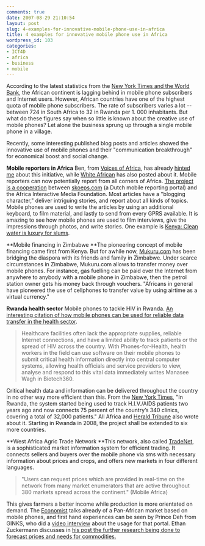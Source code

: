 ```yaml
---
comments: true
date: 2007-08-29 21:10:54
layout: post
slug: 4-examples-for-innovative-mobile-phone-use-in-africa
title: 4 examples for innovative mobile phone use in Africa
wordpress_id: 103
categories:
- ICT4D
- africa
- business
- mobile
---
```


According to the latest statistics from the [New York Times and the World Bank](http://www.nytimes.com/2007/07/22/business/yourmoney/22rwanda.html?ei=5070&en=8d7dbc31e8bb48a2&ex=1186459200&adxnnl=1&adxnnlx=1186341261-BqcfijJ5vj4/vTEqinctUg), the African continent is lagging behind in mobile phone subscribers and Internet users. However, African countries have one of the highest quota of mobile phone subscribers. The rate of subscribers varies a lot --between 724 in South Africa to 32 in Rwanda per 1. 000 inhabitants. But what do these figures say when so little is known about the creative use of mobile phones? Let alone the business sprung up through a single mobile phone in a village.

Recently, some interesting published blog posts and articles showed the innovative use of mobile phones and their "communication breakthrough" for economical boost and social change.

**Mobile reporters in Africa**
Ben, from [Voices of Africa](http://www.africanews.com/site/page/voicesofafrica), has already [hinted me](http://www.crisscrossed.net/2007/07/14/social-webs-in-africa/#comments) about this initiative, while [White African](http://whiteafrican.com/?p=712) has also posted about it. Mobile reporters can now potentially report from all corners of Africa. [The project is a cooperation](http://www.africanews.com/site/list_messages/10669) between [skoeps.com](http://skoeps.com/) (a Dutch mobile reporting portal) and the Africa Interactive Media Foundation. Most articles have a "blogging character," deliver intriguing stories, and report about all kinds of topics. Mobile phones are used to write the articles by using an additional keyboard, to film material, and lastly to send from every GPRS available. It is amazing to see how mobile phones are used to film interviews, give the impressions through photos, and write stories. One example is [Kenya: Clean water is luxury for slums](http://www.africanews.com/site/list_messages/10792).

**Mobile financing in Zimbabwe
**The pioneering concept of mobile financing came first from Kenya. But for awhile now, [Mukuru.com](http://www.mukuru.com/) has been bridging the diaspora with its friends and family in Zimbabwe. Under scarce circumstances in Zimbabwe, Mukuru.com allows to transfer money over mobile phones. For instance, gas fuelling can be paid over the Internet from anywhere to anybody with a mobile phone in Zimbabwe, then the petrol station owner gets his money back through vouchers. "Africans in general have pioneered the use of cellphones to transfer value by using airtime as a virtual currency."

**Rwanda health sector**
Mobile phones to tackle HIV in Rwanda. [An interesting citation of how mobile phones can be used for reliable data transfer in the health sector](http://www.biotech360.com/biotechArticleDisplay.jsp?biotechArticleId=100006).


> Healthcare facilities often lack the appropriate supplies, reliable Internet connections, and have a limited ability to track patients or the spread of HIV across the country. With Phones-for-Health, health workers in the field can use software on their mobile phones to submit critical health information directly into central computer systems, allowing health officials and service providers to view, analyse and respond to this vital data immediately writes Manasee Wagh in Biotech360.


Critical health data and information can be delivered throughout the country in no other way more efficient than this. From the [New York Times](http://www.nytimes.com/2007/03/05/technology/05wireless.html?ex=1330750800&en=251ac8066ba9166b&ei=5088), "In Rwanda, the system started being used to track H.I.V./AIDS patients two years ago and now connects 75 percent of the country’s 340 clinics, covering a total of 32,000 patients." All Africa and [Herald Tribune](http://www.iht.com/articles/2007/03/04/business/wireless05.php) also wrote about it. Starting in Rwanda in 2008, the project shall be extended to six more countries.

**West Africa Agric Trade Network
**This network, also called [TradeNet](http://www.wa-agritrade.net/), is a sophisticated market information system for efficient trading. It connects sellers and buyers over the mobile phone via sms with necessary information about prices and crops, and offers new markets in four different languages.


> "Users can request prices which are provided in real-time on the network from many market enumerators that are active throughout 380 markets spread across the continent." (Mobile Africa)


This gives farmers a better income while production is more orientated on demand. The [Economist](http://www.economist.com/world/africa/PrinterFriendly.cfm?story_id=8597377) talks already of a Pan-African market based on mobile phones, and first hand experiences can be seen by Prince Deh from GINKS, who did a [video interview](http://ginks.blogspot.com/2007/07/interview-with-shafiu-shaibu-of-send.html) about the usage for that portal. Ethan Zuckermann discusses  in [his post the further research being done to forecast prices and needs for commodities. ](http://www.ethanzuckerman.com/blog/2007/08/17/the-price-of-maize/)
